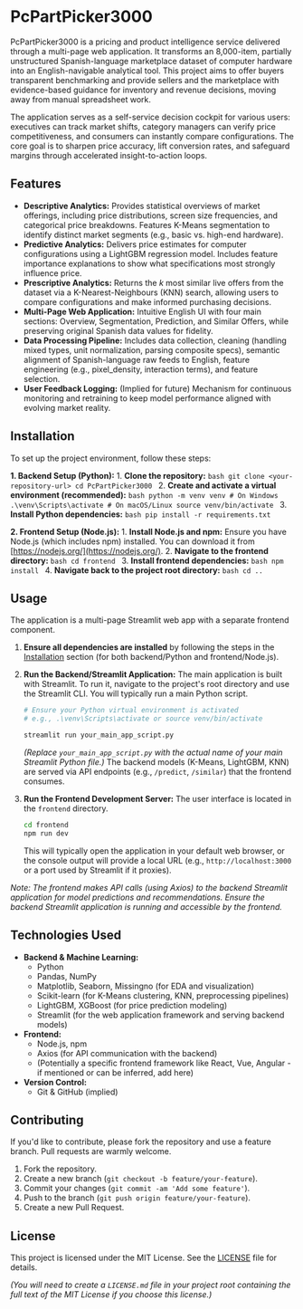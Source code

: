 # PcPartPicker3000

PcPartPicker3000 is a pricing and product intelligence service delivered through a multi-page web application. It transforms an 8,000-item, partially unstructured Spanish-language marketplace dataset of computer hardware into an English-navigable analytical tool. This project aims to offer buyers transparent benchmarking and provide sellers and the marketplace with evidence-based guidance for inventory and revenue decisions, moving away from manual spreadsheet work.

The application serves as a self-service decision cockpit for various users: executives can track market shifts, category managers can verify price competitiveness, and consumers can instantly compare configurations. The core goal is to sharpen price accuracy, lift conversion rates, and safeguard margins through accelerated insight-to-action loops.

## Features

*   **Descriptive Analytics:** Provides statistical overviews of market offerings, including price distributions, screen size frequencies, and categorical price breakdowns. Features K-Means segmentation to identify distinct market segments (e.g., basic vs. high-end hardware).
*   **Predictive Analytics:** Delivers price estimates for computer configurations using a LightGBM regression model. Includes feature importance explanations to show what specifications most strongly influence price.
*   **Prescriptive Analytics:** Returns the *k* most similar live offers from the dataset via a K-Nearest-Neighbours (KNN) search, allowing users to compare configurations and make informed purchasing decisions.
*   **Multi-Page Web Application:** Intuitive English UI with four main sections: Overview, Segmentation, Prediction, and Similar Offers, while preserving original Spanish data values for fidelity.
*   **Data Processing Pipeline:** Includes data collection, cleaning (handling mixed types, unit normalization, parsing composite specs), semantic alignment of Spanish-language raw feeds to English, feature engineering (e.g., pixel_density, interaction terms), and feature selection.
*   **User Feedback Logging:** (Implied for future) Mechanism for continuous monitoring and retraining to keep model performance aligned with evolving market reality.

## Installation

To set up the project environment, follow these steps:

**1. Backend Setup (Python):**
    1.  **Clone the repository:**
        ```bash
        git clone <your-repository-url>
        cd PcPartPicker3000
        ```
    2.  **Create and activate a virtual environment (recommended):**
        ```bash
        python -m venv venv
        # On Windows
        .\venv\Scripts\activate
        # On macOS/Linux
        source venv/bin/activate
        ```
    3.  **Install Python dependencies:**
        ```bash
        pip install -r requirements.txt
        ```

**2. Frontend Setup (Node.js):**
    1.  **Install Node.js and npm:**
        Ensure you have Node.js (which includes npm) installed. You can download it from [https://nodejs.org/](https://nodejs.org/).
    2.  **Navigate to the frontend directory:**
        ```bash
        cd frontend
        ```
    3.  **Install frontend dependencies:**
        ```bash
        npm install
        ```
    4. **Navigate back to the project root directory:**
       ```bash
       cd ..
       ```

## Usage

The application is a multi-page Streamlit web app with a separate frontend component.

1.  **Ensure all dependencies are installed** by following the steps in the [Installation](#installation) section (for both backend/Python and frontend/Node.js).

2.  **Run the Backend/Streamlit Application:**
    The main application is built with Streamlit. To run it, navigate to the project's root directory and use the Streamlit CLI. You will typically run a main Python script.
    ```bash
    # Ensure your Python virtual environment is activated
    # e.g., .\venv\Scripts\activate or source venv/bin/activate

    streamlit run your_main_app_script.py 
    ```
    *(Replace `your_main_app_script.py` with the actual name of your main Streamlit Python file.)*
    The backend models (K-Means, LightGBM, KNN) are served via API endpoints (e.g., `/predict`, `/similar`) that the frontend consumes.

3.  **Run the Frontend Development Server:**
    The user interface is located in the `frontend` directory.
    ```bash
    cd frontend
    npm run dev
    ```
    This will typically open the application in your default web browser, or the console output will provide a local URL (e.g., `http://localhost:3000` or a port used by Streamlit if it proxies).

*Note: The frontend makes API calls (using Axios) to the backend Streamlit application for model predictions and recommendations. Ensure the backend Streamlit application is running and accessible by the frontend.*

## Technologies Used

*   **Backend & Machine Learning:**
    *   Python
    *   Pandas, NumPy
    *   Matplotlib, Seaborn, Missingno (for EDA and visualization)
    *   Scikit-learn (for K-Means clustering, KNN, preprocessing pipelines)
    *   LightGBM, XGBoost (for price prediction modeling)
    *   Streamlit (for the web application framework and serving backend models)
*   **Frontend:**
    *   Node.js, npm
    *   Axios (for API communication with the backend)
    *   (Potentially a specific frontend framework like React, Vue, Angular - if mentioned or can be inferred, add here)
*   **Version Control:**
    *   Git & GitHub (implied)

## Contributing

If you'd like to contribute, please fork the repository and use a feature branch. Pull requests are warmly welcome.

1.  Fork the repository.
2.  Create a new branch (`git checkout -b feature/your-feature`).
3.  Commit your changes (`git commit -am 'Add some feature'`).
4.  Push to the branch (`git push origin feature/your-feature`).
5.  Create a new Pull Request.

## License

This project is licensed under the MIT License. See the [LICENSE](LICENSE.md) file for details.

*(You will need to create a `LICENSE.md` file in your project root containing the full text of the MIT License if you choose this license.)* 